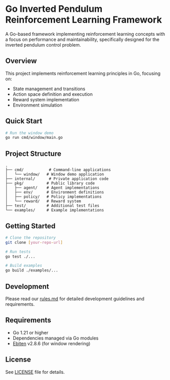 # Go Inverted Pendulum Reinforcement Learning Framework

A Go-based framework implementing reinforcement learning concepts with a focus on performance and maintainability, specifically designed for the inverted pendulum control problem.

## Overview
This project implements reinforcement learning principles in Go, focusing on:
- State management and transitions
- Action space definition and execution
- Reward system implementation
- Environment simulation

## Quick Start
```bash
# Run the window demo
go run cmd/window/main.go
```

## Project Structure
```
.
├── cmd/           # Command-line applications
│   └── window/   # Window demo application
├── internal/      # Private application code
├── pkg/          # Public library code
│   ├── agent/    # Agent implementations
│   ├── env/      # Environment definitions
│   ├── policy/   # Policy implementations
│   └── reward/   # Reward system
├── test/         # Additional test files
└── examples/     # Example implementations
```

## Getting Started
```bash
# Clone the repository
git clone [your-repo-url]

# Run tests
go test ./...

# Build examples
go build ./examples/...
```

## Development
Please read our [rules.md](rules.md) for detailed development guidelines and requirements.

## Requirements
- Go 1.21 or higher
- Dependencies managed via Go modules
- [Ebiten](https://github.com/hajimehoshi/ebiten) v2.8.6 (for window rendering)

## License
See [LICENSE](LICENSE) file for details.